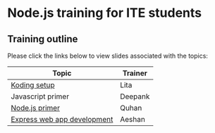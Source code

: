 # Node.js training for ITE students

## Training outline
Please click the links below to view slides associated with the topics:

| Topic  | Trainer |
| ------------- |------|
| [Koding setup](http://www.slideshare.net/linovati/koding-setup) | Lita
| Javascript primer | Deepank |
| [Node.js primer](http://www.slideshare.net/quhan/nodejs-primer-for-ite-students) | Quhan |
| [Express web app development](http://www.slideshare.net/AeshanWijetunge/ite-express-labs) | Aeshan |
